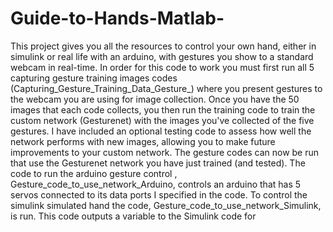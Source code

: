 # Guide-to-Hands-Matlab-
This project gives you all the resources to control your own hand, either in simulink or real life with an arduino, with gestures you show to a standard webcam in real-time.
In order for this code to work you must first run all 5 capturing gesture training images codes (Capturing_Gesture_Training_Data_Gesture_) where you present gestures to the webcam you are using for image collection. Once you have the 50 images that each code collects, you then run the training code to train the custom network (Gesturenet) with the images you've collected of the five gestures. I have included an optional testing code to assess how well the network performs with new images, allowing you to make future improvements to your custom network. 
The gesture codes can now be run that use the Gesturenet network you have just trained (and tested). The code to run the arduino gesture control , Gesture_code_to_use_network_Arduino, controls an arduino that has 5 servos connected to its data ports I specified in the code. 
To control the simulink simulated hand the code, Gesture_code_to_use_network_Simulink, is run. This code outputs a variable to the Simulink code for 
